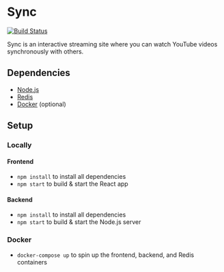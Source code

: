 # Sync
[![Build Status](https://travis-ci.com/ubclaunchpad/sync.svg?branch=master)](https://travis-ci.com/ubclaunchpad/sync)

Sync is an interactive streaming site where you can watch YouTube videos synchronously with others. 

## Dependencies
- [Node.js](https://nodejs.org/)
- [Redis](https://redis.io/)
- [Docker](https://www.docker.com/) (optional)

## Setup

### Locally
#### Frontend
- `npm install` to install all dependencies 
- `npm start` to build & start the React app

#### Backend
- `npm install` to install all dependencies
- `npm start` to build & start the Node.js server

### Docker
- `docker-compose up` to spin up the frontend, backend, and Redis containers

